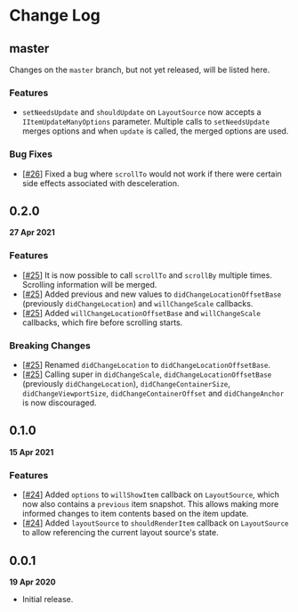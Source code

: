 # Change Log

## master

Changes on the `master` branch, but not yet released, will be listed here.

### Features

-   `setNeedsUpdate` and `shouldUpdate` on `LayoutSource` now accepts a `IItemUpdateManyOptions` parameter. Multiple calls to `setNeedsUpdate` merges options and when `update` is called, the merged options are used.

### Bug Fixes

-   [[#26](https://github.com/diatche/evergrid/pull/26)] Fixed a bug where `scrollTo` would not work if there were certain side effects associated with desceleration.

## 0.2.0

**27 Apr 2021**

### Features

-   [[#25](https://github.com/diatche/evergrid/pull/25)] It is now possible to call `scrollTo` and `scrollBy` multiple times. Scrolling information will be merged.
-   [[#25](https://github.com/diatche/evergrid/pull/25)] Added previous and new values to `didChangeLocationOffsetBase` (previously `didChangeLocation`) and `willChangeScale` callbacks.
-   [[#25](https://github.com/diatche/evergrid/pull/25)] Added `willChangeLocationOffsetBase` and `willChangeScale` callbacks, which fire before scrolling starts.

### Breaking Changes

-   [[#25](https://github.com/diatche/evergrid/pull/25)] Renamed `didChangeLocation` to `didChangeLocationOffsetBase`.
-   [[#25](https://github.com/diatche/evergrid/pull/25)] Calling super in `didChangeScale`, `didChangeLocationOffsetBase` (previously `didChangeLocation`), `didChangeContainerSize`, `didChangeViewportSize`, `didChangeContainerOffset` and `didChangeAnchor` is now discouraged.

## 0.1.0

**15 Apr 2021**

### Features

-   [[#24](https://github.com/diatche/evergrid/pull/24)] Added `options` to `willShowItem` callback on `LayoutSource`, which now also contains a `previous` item snapshot. This allows making more informed changes to item contents based on the item update.
-   [[#24](https://github.com/diatche/evergrid/pull/24)] Added `layoutSource` to `shouldRenderItem` callback on `LayoutSource` to allow referencing the current layout source's state.

## 0.0.1

**19 Apr 2020**

-   Initial release.
